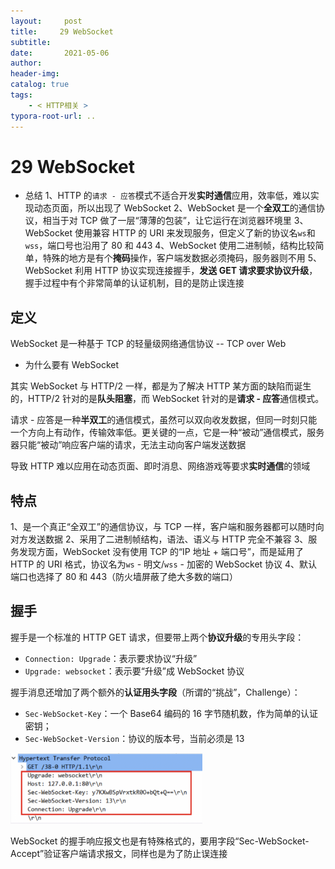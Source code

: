 ```yaml
---
layout:     post
title:     29 WebSocket
subtitle:  
date:       2021-05-06
author:     
header-img: 
catalog: true
tags:
    - < HTTP相关 >
typora-root-url: ..
---
```



# 29 WebSocket

-   总结
1、HTTP 的`请求 - 应答`模式不适合开发**实时通信**应用，效率低，难以实现动态页面，所以出现了 WebSocket
2、WebSocket 是一个**全双工**的通信协议，相当于对 TCP 做了一层“薄薄的包装”，让它运行在浏览器环境里
3、WebSocket 使用兼容 HTTP 的 URI 来发现服务，但定义了新的协议名`ws`和`wss`，端口号也沿用了 80 和 443
4、WebSocket 使用二进制帧，结构比较简单，特殊的地方是有个**掩码**操作，客户端发数据必须掩码，服务器则不用
5、WebSocket 利用 HTTP 协议实现连接握手，**发送 GET 请求要求协议升级**，握手过程中有个非常简单的认证机制，目的是防止误连接

## 定义
WebSocket 是一种基于 TCP 的轻量级网络通信协议 -- TCP over Web

-   为什么要有 WebSocket

其实 WebSocket 与 HTTP/2 一样，都是为了解决 HTTP 某方面的缺陷而诞生的，HTTP/2 针对的是**队头阻塞**，而 WebSocket 针对的是**请求 - 应答**通信模式。

请求 - 应答是一种**半双工**的通信模式，虽然可以双向收发数据，但同一时刻只能一个方向上有动作，传输效率低。更关键的一点，它是一种“被动”通信模式，服务器只能“被动”响应客户端的请求，无法主动向客户端发送数据

导致 HTTP 难以应用在动态页面、即时消息、网络游戏等要求**实时通信**的领域

## 特点
1、是一个真正“全双工”的通信协议，与 TCP 一样，客户端和服务器都可以随时向对方发送数据
2、采用了二进制帧结构，语法、语义与 HTTP 完全不兼容
3、服务发现方面，WebSocket 没有使用 TCP 的“IP 地址 + 端口号”，而是延用了 HTTP 的 URI 格式，协议名为`ws` - 明文/`wss` - 加密的 WebSocket 协议
4、默认端口也选择了 80 和 443（防火墙屏蔽了绝大多数的端口）

## 握手
握手是一个标准的 HTTP GET 请求，但要带上两个**协议升级**的专用头字段：
-   `Connection: Upgrade`：表示要求协议“升级”
-   `Upgrade: websocket`：表示要“升级”成 WebSocket 协议

握手消息还增加了两个额外的**认证用头字段**（所谓的“挑战”，Challenge）：
-   `Sec-WebSocket-Key`：一个 Base64 编码的 16 字节随机数，作为简单的认证密钥；
-   `Sec-WebSocket-Version`：协议的版本号，当前必须是 13

<img src="/../img/assets_2019/image-20210506173737825.png" alt="image-20210506173737825" style="zoom:30%;" />

WebSocket 的握手响应报文也是有特殊格式的，要用字段“Sec-WebSocket-Accept”验证客户端请求报文，同样也是为了防止误连接


